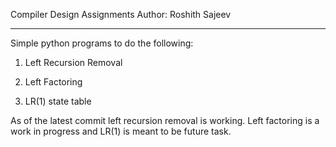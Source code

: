 Compiler Design Assignments
Author: Roshith Sajeev

----------------------------------

Simple python programs to do the following:

1) Left Recursion Removal



2) Left Factoring



3) LR(1) state table



As of the latest commit left recursion removal is working. Left factoring is a work in progress and LR(1) is meant to be future task.


